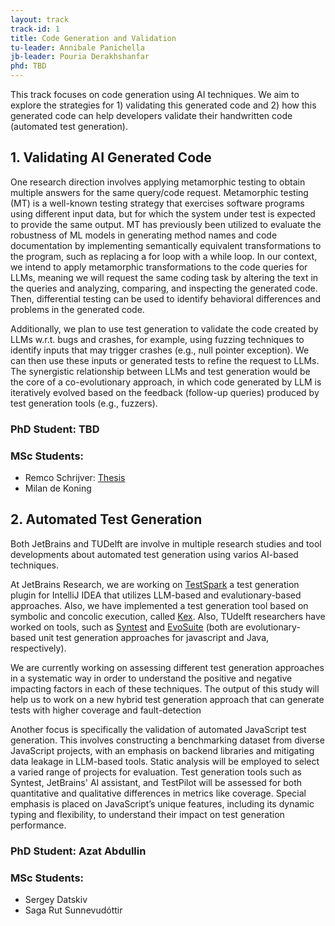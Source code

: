 ```yaml
---
layout: track
track-id: 1
title: Code Generation and Validation
tu-leader: Annibale Panichella
jb-leader: Pouria Derakhshanfar
phd: TBD
---
```


This track focuses on code generation using AI techniques. We aim to explore the strategies for 1) validating this generated code and 2) how this generated code can help developers validate their handwritten code (automated test generation).

## 1. Validating AI Generated Code

One research direction involves applying metamorphic testing to obtain multiple answers for the same query/code request. Metamorphic testing (MT) is a well-known testing strategy that exercises software programs using different input data, but for which the system under test is expected to provide the same output. MT has previously been utilized to evaluate the robustness of ML models in generating method names and code documentation by implementing semantically equivalent transformations to the program, such as replacing a for loop with a while loop. In our context, we intend to apply metamorphic transformations to the code queries for LLMs, meaning we will request the same coding task by altering the text in the queries and analyzing, comparing, and inspecting the generated code. Then, differential testing can be used to identify behavioral differences and problems in the generated code.

Additionally, we plan to use test generation to validate the code created by LLMs w.r.t. bugs and crashes, for example, using fuzzing techniques to identify inputs that may trigger crashes (e.g., null pointer exception). We can then use these inputs or generated tests to refine the request to LLMs. The synergistic relationship between LLMs and test generation would be the core of a co-evolutionary approach, in which code generated by LLM is iteratively evolved based on the feedback (follow-up queries) produced by test generation tools (e.g., fuzzers).

### PhD Student: TBD
### MSc Students:
- Remco Schrijver: [Thesis](/projects/track-1/2024-07-08-beyond-acceptance-rates-thesis-remco-schrijver)
- Milan de Koning

## 2. Automated Test Generation
Both JetBrains and TUDelft are involve in multiple research studies and tool developments about automated test generation using varios AI-based techniques.

At JetBrains Research, we are working on [TestSpark](https://plugins.jetbrains.com/plugin/21024-testspark) a test generation plugin for IntelliJ IDEA that utilizes LLM-based and evalutionary-based approaches. Also, we have implemented a test generation tool based on symbolic and concolic execution, called [Kex](https://github.com/vorpal-research/kex). Also, TUdelft researchers have worked on tools, such as [Syntest](https://www.syntest.org) and [EvoSuite](https://www.evosuite.org) (both are evolutionary-based unit test generation approaches for javascript and Java, respectively).

We are currently working on assessing different test generation approaches in a systematic way in order to understand the positive and negative impacting factors in each of these techniques. The output of this study will help us to work on a new hybrid test generation approach that can generate tests with higher coverage and fault-detection

Another focus is specifically the validation of automated JavaScript test generation. This involves constructing a benchmarking dataset from diverse JavaScript projects, with an emphasis on backend libraries and mitigating data leakage in LLM-based tools. Static analysis will be employed to select a varied range of projects for evaluation. Test generation tools such as Syntest, JetBrains' AI assistant, and TestPilot will be assessed for both quantitative and qualitative differences in metrics like coverage. Special emphasis is placed on JavaScript’s unique features, including its dynamic typing and flexibility, to understand their impact on test generation performance.

### PhD Student: Azat Abdullin
### MSc Students:
- Sergey Datskiv
- Saga Rut Sunnevudóttir
